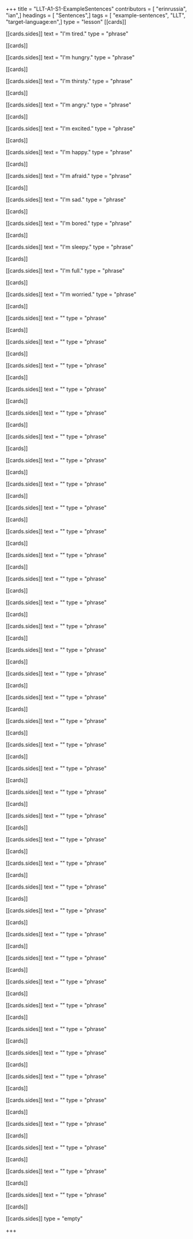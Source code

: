 +++
title = "LLT-A1-S1-ExampleSentences"
contributors = [ "erinrussia", "ian",]
headings = [ "Sentences",]
tags = [ "example-sentences", "LLT", "target-language:en",]
type = "lesson"
[[cards]]

[[cards.sides]]
text = "I'm tired."
type = "phrase"

[[cards]]

[[cards.sides]]
text = "I'm hungry."
type = "phrase"

[[cards]]

[[cards.sides]]
text = "I'm thirsty."
type = "phrase"

[[cards]]

[[cards.sides]]
text = "I'm angry."
type = "phrase"

[[cards]]

[[cards.sides]]
text = "I'm excited."
type = "phrase"

[[cards]]

[[cards.sides]]
text = "I'm happy."
type = "phrase"

[[cards]]

[[cards.sides]]
text = "I'm afraid."
type = "phrase"

[[cards]]

[[cards.sides]]
text = "I'm sad."
type = "phrase"

[[cards]]

[[cards.sides]]
text = "I'm bored."
type = "phrase"

[[cards]]

[[cards.sides]]
text = "I'm sleepy."
type = "phrase"

[[cards]]

[[cards.sides]]
text = "I'm full."
type = "phrase"

[[cards]]

[[cards.sides]]
text = "I'm worried."
type = "phrase"

[[cards]]

[[cards.sides]]
text = ""
type = "phrase"

[[cards]]

[[cards.sides]]
text = ""
type = "phrase"

[[cards]]

[[cards.sides]]
text = ""
type = "phrase"

[[cards]]

[[cards.sides]]
text = ""
type = "phrase"

[[cards]]

[[cards.sides]]
text = ""
type = "phrase"

[[cards]]

[[cards.sides]]
text = ""
type = "phrase"

[[cards]]

[[cards.sides]]
text = ""
type = "phrase"

[[cards]]

[[cards.sides]]
text = ""
type = "phrase"

[[cards]]

[[cards.sides]]
text = ""
type = "phrase"

[[cards]]

[[cards.sides]]
text = ""
type = "phrase"

[[cards]]

[[cards.sides]]
text = ""
type = "phrase"

[[cards]]

[[cards.sides]]
text = ""
type = "phrase"

[[cards]]

[[cards.sides]]
text = ""
type = "phrase"

[[cards]]

[[cards.sides]]
text = ""
type = "phrase"

[[cards]]

[[cards.sides]]
text = ""
type = "phrase"

[[cards]]

[[cards.sides]]
text = ""
type = "phrase"

[[cards]]

[[cards.sides]]
text = ""
type = "phrase"

[[cards]]

[[cards.sides]]
text = ""
type = "phrase"

[[cards]]

[[cards.sides]]
text = ""
type = "phrase"

[[cards]]

[[cards.sides]]
text = ""
type = "phrase"

[[cards]]

[[cards.sides]]
text = ""
type = "phrase"

[[cards]]

[[cards.sides]]
text = ""
type = "phrase"

[[cards]]

[[cards.sides]]
text = ""
type = "phrase"

[[cards]]

[[cards.sides]]
text = ""
type = "phrase"

[[cards]]

[[cards.sides]]
text = ""
type = "phrase"

[[cards]]

[[cards.sides]]
text = ""
type = "phrase"

[[cards]]

[[cards.sides]]
text = ""
type = "phrase"

[[cards]]

[[cards.sides]]
text = ""
type = "phrase"

[[cards]]

[[cards.sides]]
text = ""
type = "phrase"

[[cards]]

[[cards.sides]]
text = ""
type = "phrase"

[[cards]]

[[cards.sides]]
text = ""
type = "phrase"

[[cards]]

[[cards.sides]]
text = ""
type = "phrase"

[[cards]]

[[cards.sides]]
text = ""
type = "phrase"

[[cards]]

[[cards.sides]]
text = ""
type = "phrase"

[[cards]]

[[cards.sides]]
text = ""
type = "phrase"

[[cards]]

[[cards.sides]]
text = ""
type = "phrase"

[[cards]]

[[cards.sides]]
text = ""
type = "phrase"

[[cards]]

[[cards.sides]]
text = ""
type = "phrase"

[[cards]]

[[cards.sides]]
type = "empty"

+++
